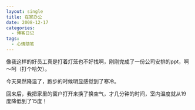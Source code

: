 ```yaml
---
layout: single
title: 在家办公
date: 2008-12-17
categories:
  - 博客日记
tags:
  - 心情随笔
---
```


像我这样的好员工真是打着灯笼也不好找啊，刚刚完成了一份公司安排的ppt，啊～呵（打个哈欠）。

今天果然降温了，跑步的时候明显感觉到了寒冷。

回来后，我把家里的窗户打开来换了换空气，才几分钟的时间，室内温度就从19度降低到了15度！

